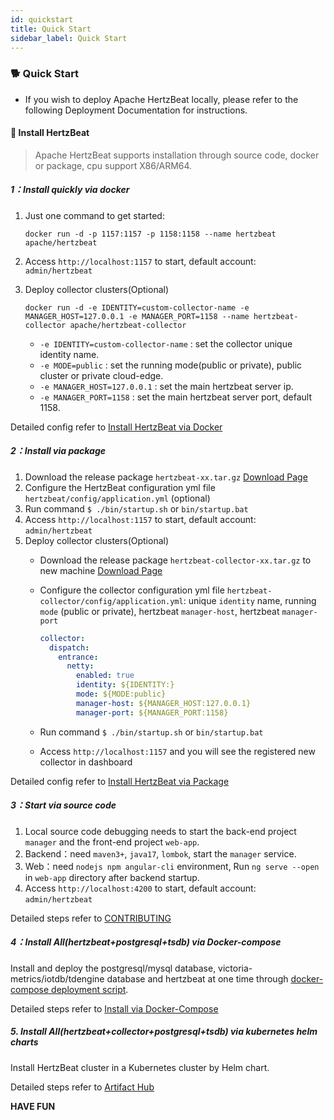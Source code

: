 ```yaml
---
id: quickstart  
title: Quick Start    
sidebar_label: Quick Start
---
```


### 🐕 Quick Start

- If you wish to deploy Apache HertzBeat locally, please refer to the following Deployment Documentation for instructions.

#### 🍞 Install HertzBeat

> Apache HertzBeat supports installation through source code, docker or package, cpu support X86/ARM64.

##### 1：Install quickly via docker

1. Just one command to get started:

    ```docker run -d -p 1157:1157 -p 1158:1158 --name hertzbeat apache/hertzbeat```

2. Access `http://localhost:1157` to start, default account: `admin/hertzbeat`

3. Deploy collector clusters(Optional)

    ```shell
    docker run -d -e IDENTITY=custom-collector-name -e MANAGER_HOST=127.0.0.1 -e MANAGER_PORT=1158 --name hertzbeat-collector apache/hertzbeat-collector
    ```

   - `-e IDENTITY=custom-collector-name` : set the collector unique identity name.
   - `-e MODE=public` : set the running mode(public or private), public cluster or private cloud-edge.
   - `-e MANAGER_HOST=127.0.0.1` : set the main hertzbeat server ip.
   - `-e MANAGER_PORT=1158` : set the main hertzbeat server port, default 1158.

Detailed config refer to [Install HertzBeat via Docker](https://hertzbeat.apache.org/docs/start/docker-deploy)

##### 2：Install via package

1. Download the release package `hertzbeat-xx.tar.gz` [Download Page](https://hertzbeat.apache.org/docs/download)
2. Configure the HertzBeat configuration yml file `hertzbeat/config/application.yml` (optional)
3. Run command `$ ./bin/startup.sh` or `bin/startup.bat`
4. Access `http://localhost:1157` to start, default account: `admin/hertzbeat`
5. Deploy collector clusters(Optional)
   - Download the release package `hertzbeat-collector-xx.tar.gz` to new machine [Download Page](https://hertzbeat.apache.org/docs/download)
   - Configure the collector configuration yml file `hertzbeat-collector/config/application.yml`: unique `identity` name, running `mode` (public or private), hertzbeat `manager-host`, hertzbeat `manager-port`

     ```yaml
     collector:
       dispatch:
         entrance:
           netty:
             enabled: true
             identity: ${IDENTITY:}
             mode: ${MODE:public}
             manager-host: ${MANAGER_HOST:127.0.0.1}
             manager-port: ${MANAGER_PORT:1158}
     ```

   - Run command `$ ./bin/startup.sh` or `bin/startup.bat`
   - Access `http://localhost:1157` and you will see the registered new collector in dashboard

Detailed config refer to [Install HertzBeat via Package](package-deploy)

##### 3：Start via source code

1. Local source code debugging needs to start the back-end project `manager` and the front-end project `web-app`.
2. Backend：need `maven3+`, `java17`, `lombok`, start the `manager` service.
3. Web：need `nodejs npm angular-cli` environment, Run `ng serve --open` in `web-app` directory after backend startup.
4. Access `http://localhost:4200` to start, default account: `admin/hertzbeat`

Detailed steps refer to [CONTRIBUTING](../community/contribution)

##### 4：Install All(hertzbeat+postgresql+tsdb) via Docker-compose

Install and deploy the postgresql/mysql database, victoria-metrics/iotdb/tdengine database and hertzbeat at one time through [docker-compose deployment script](https://github.com/apache/hertzbeat/tree/master/script/docker-compose).

Detailed steps refer to [Install via Docker-Compose](https://github.com/apache/hertzbeat/tree/master/script/docker-compose)

##### 5. Install All(hertzbeat+collector+postgresql+tsdb) via kubernetes helm charts

Install HertzBeat cluster in a Kubernetes cluster by Helm chart.

Detailed steps refer to [Artifact Hub](https://artifacthub.io/packages/helm/hertzbeat/hertzbeat)

**HAVE FUN**
